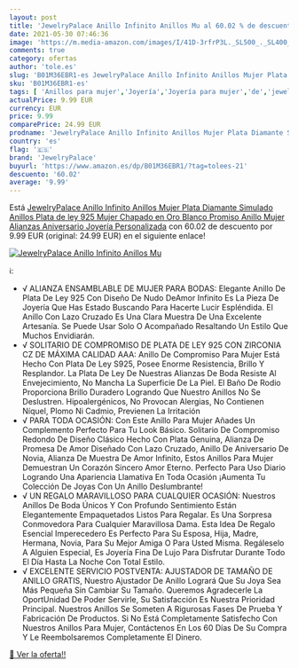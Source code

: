 ```yaml
---
layout: post
title: 'JewelryPalace Anillo Infinito Anillos Mu al 60.02 % de descuento'
date: 2021-05-30 07:46:36
image: 'https://m.media-amazon.com/images/I/41D-3rfrP3L._SL500_._SL400_.jpg'
comments: true
category: ofertas
author: 'tole.es'
slug: 'B01M36EBR1-es JewelryPalace Anillo Infinito Anillos Mujer Plata Diamante...'
sku: 'B01M36EBR1-es'
tags: [ 'Anillos para mujer','Joyería','Joyería para mujer','de','jewelrypalace','ley','plata', ]
actualPrice: 9.99 EUR
currency: EUR
price: 9.99
comparePrice: 24.99 EUR
prodname: 'JewelryPalace Anillo Infinito Anillos Mujer Plata Diamante Simulado  Anillos Plata de ley 925 Mujer Chapado en Oro Blanco  Promiso Anillo Mujer Alianzas  Aniversario  Joyería Personalizada'
country: 'es'
flag: '🇪🇸'
brand: 'JewelryPalace'
buyurl: 'https://www.amazon.es/dp/B01M36EBR1/?tag=tolees-21'
descuento: '60.02'
average: '9.99'
---
```


Está [JewelryPalace Anillo Infinito Anillos Mujer Plata Diamante Simulado  Anillos Plata de ley 925 Mujer Chapado en Oro Blanco  Promiso Anillo Mujer Alianzas  Aniversario  Joyería Personalizada](https://www.amazon.es/dp/B01M36EBR1/?tag=tolees-21) con 60.02 de descuento por 9.99 EUR (original: 24.99 EUR) en el siguiente enlace!

[![JewelryPalace Anillo Infinito Anillos Mu](https://m.media-amazon.com/images/I/41D-3rfrP3L._SL500_._SL400_.jpg)](https://www.amazon.es/dp/B01M36EBR1/?tag=tolees-21)

ℹ️:

- √ ALIANZA ENSAMBLABLE DE MUJER PARA BODAS: Elegante Anillo De Plata De Ley 925 Con Diseño De Nudo DeAmor Infinito Es La Pieza De Joyería Que Has Estado Buscando Para Hacerte Lucir Espléndida. El Anillo Con Lazo Cruzado Es Una Clara Muestra De Una Excelente Artesanía. Se Puede Usar Solo O Acompañado Resaltando Un Estilo Que Muchos Envidiarán.
- √ SOLITARIO DE COMPROMISO DE PLATA DE LEY 925 CON ZIRCONIA CZ DE MÁXIMA CALIDAD AAA: Anillo De Compromiso Para Mujer Está Hecho Con Plata De Ley S925, Posee Enorme Resistencia, Brillo Y Resplandor. La Plata De Ley De Nuestras Alianzas De Boda Resiste Al Envejecimiento, No Mancha La Superficie De La Piel. El Baño De Rodio Proporciona Brillo Duradero Logrando Que Nuestro Anillos No Se Deslustren. Hipoalergénicos, No Provocan Alergias, No Contienen Níquel, Plomo Ni Cadmio, Previenen La Irritación
- √ PARA TODA OCASIÓN: Con Este Anillo Para Mujer Añades Un Complemento Perfecto Para Tu Look Básico. Solitario De Compromiso Redondo De Diseño Clásico Hecho Con Plata Genuina, Alianza De Promesa De Amor Diseñado Con Lazo Cruzado, Anillo De Aniversario De Novia, Alianza De Muestra De Amor Infinito, Estos Anillos Para Mujer Demuestran Un Corazón Sincero Amor Eterno. Perfecto Para Uso Diario Logrando Una Apariencia Llamativa En Toda Ocasión ¡Aumenta Tu Colección De Joyas Con Un Anillo Deslumbrante!
- √ UN REGALO MARAVILLOSO PARA CUALQUIER OCASIÓN: Nuestros Anillos De Boda Únicos Y Con Profundo Sentimiento Están Elegantemente Empaquetados Listos Para Regalar. Es Una Sorpresa Conmovedora Para Cualquier Maravillosa Dama. Esta Idea De Regalo Esencial Imperecedero Es Perfecto Para Su Esposa, Hija, Madre, Hermana, Novia, Para Su Mejor Amiga O Para Usted Misma. Regáleselo A Alguien Especial, Es Joyería Fina De Lujo Para Disfrutar Durante Todo El Día Hasta La Noche Con Total Estilo.
- √ EXCELENTE SERVICIO POSTVENTA: AJUSTADOR DE TAMAÑO DE ANILLO GRATIS, Nuestro Ajustador De Anillo Logrará Que Su Joya Sea Más Pequeña Sin Cambiar Su Tamaño. Queremos Agradecerle La OportUnidad De Poder Servirle, Su Satisfacción Es Nuestra Prioridad Principal. Nuestros Anillos Se Someten A Rigurosas Fases De Prueba Y Fabricación De Productos. Si No Está Completamente Satisfecho Con Nuestros Anillos Para Mujer, Contáctenos En Los 60 Días De Su Compra Y Le Reembolsaremos Completamente El Dinero.

[🛒 Ver la oferta!!](https://www.amazon.es/dp/B01M36EBR1/?tag=tolees-21)

